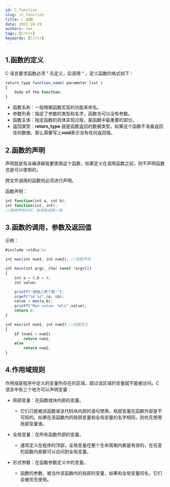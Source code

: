 ```yaml
---
id: C_function
slug: /C_function
title: C 函数
date: 2022-10-29
authors: nox
tags: [C/C++]
keywords: [C/C++]
---
```


<!-- truncate -->

## 1.函数的定义

C 语言要求函数必须 ” 先定义，后调用 “ ，定义函数的格式如下：

```jsx showLineNumbers
return_type function_name( parameter list )
{
    body of the function;
}
```

+ 函数名称：一般根据函数实现的功能来命名。
+ 参数列表：指定了参数的类型和名字，函数也可以没有参数。
+ 函数主体：指定函数的具体实现过程，是函数中最重要的部分。
+ 返回类型：**return_type** 就是函数返回的数据类型，如果这个函数不准备返回任何数据，那么需要写上**void**表示没有任何返回值。

## 2.函数的声明

声明就是告诉编译器我要使用这个函数，如果定义在调用函数之前，则不声明函数也是可以使用的。

跨文件调用的函数则必须进行声明。

函数声明：

```jsx showLineNumbers
int function(int a, int b);
int function(int, int);
//两种声明均可，推荐使用第一种
```

## 3.函数的调用，参数及返回值

示例：

```jsx showLineNumbers
#include <stdio.h>

int max(int num1, int num2); //函数声明

int main(int argc, char const *argv[])
{
	int a = 0,b = 0;
	int value;

	printf("请输入两个数:");
	scanf("%d %d",&a, &b);
	value = max(a,b);
	printf("Max value: %d\n",value);
	return 0;
}

int max(int num1, int num2) //函数定义
{
	if (num1 > num2)
		return num1;
	else
		return num2;
}
```

## 4.作用域规则

作用域是程序中定义的变量所存在的区域，超过该区域的变量就不能被访问。C 语言中有三个地方可以声明变量：

+ 局部变量：在函数或块内部的变量。
  + 它们只能被该函数或该代码块内部的语句使用，局部变量在函数外部是不可知的。如果在该函数内的局部变量和全局变量的名字相同，则优先使用局部变量值。

+ 全局变量：在所有函数外部的变量。
  + 通常定义在程序的顶部，全局变量在整个生命周期内都是有效的，在任意的函数内部都可以访问到全局变量。
+ 形式参数：在函数参数定义中的变量。
  + 函数的参数，被当作该函数内的局部的变量，如果和全局变量同名，它们会被优先使用。
